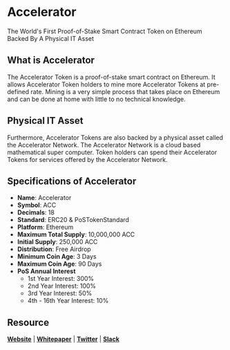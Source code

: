 # Accelerator
The World's First Proof-of-Stake Smart Contract Token on Ethereum Backed By A Physical IT Asset

## What is Accelerator
The Accelerator Token is a proof-of-stake smart contract on Ethereum. It allows Accelerator
Token holders to mine more Accelerator Tokens at pre-defined rate. Mining is a very simple
process that takes place on Ethereum and can be done at home with little to no technical
knowledge.

## Physical IT Asset
Furthermore, Accelerator Tokens are also backed by a physical asset called the Accelerator
Network. The Accelerator Network is a cloud based mathematical super computer. Token
holders can spend their Accelerator Tokens for services offered by the Accelerator Network. 


## Specifications of Accelerator
* **Name**: Accelerator
* **Symbol**: ACC
* **Decimals**: 18
* **Standard**: ERC20 & PoSTokenStandard
* **Platform**: Ethereum
* **Maximum Total Supply**: 10,000,000 ACC
* **Initial Supply**: 250,000 ACC
* **Distribution**: Free Airdrop
* **Minimum Coin Age**: 3 Days
* **Maximum Coin Age**: 90 Days
* **PoS Annual Interest**
  + 1st Year Interest: 300%
  + 2nd Year Interest: 100%
  + 3rd Year Interest: 50%
  + 4th - 16th Year Interest: 10%

## Resource
**[Website](https://accelerator.network)** | **[Whitepaper](https://accelerator.network/whitepaper.pdf)** | **[Twitter](https://twitter.com/Accelerator_Net)**  | **[Slack](http://slack.accelerator.network/)**

